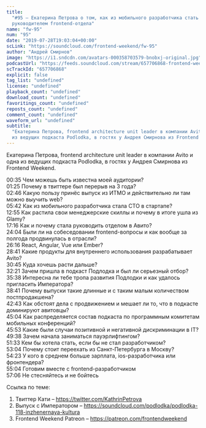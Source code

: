```yaml
---
title:
  "#95 – Екатерина Петрова о том, как из мобильного разработчика стать
  руководителем frontend-отдела"
name: "fw-95"
num: "95"
date: "2019-07-28T19:03:04+00:00"
scLink: "https://soundcloud.com/frontend-weekend/fw-95"
author: "Андрей Смирнов"
image: "https://i1.sndcdn.com/avatars-000358703579-bnobxj-original.jpg"
podcastUrl: "https://feeds.soundcloud.com/stream/657706868-frontend-weekend-fw-95.m4a"
scTrackId: "657706868"
explicit: false
tag_list: "undefined"
license: "undefined"
playback_count: "undefined"
download_count: "undefined"
favoritings_count: "undefined"
reposts_count: "undefined"
comment_count: "undefined"
waveform_url: "undefined"
subtitle:
  "Екатерина Петрова, frontend architecture unit leader в компании Avito и одна
  из ведущих подкаста Podlodka, в гостях у Андрея Смирнова из Frontend Weekend. "
---
```


Екатерина Петрова, frontend architecture unit leader в компании Avito и одна из
ведущих подкаста Podlodka, в гостях у Андрея Смирнова из Frontend Weekend.

<timecode sec="35">00:35</timecode> Чем можешь быть известна моей аудитории?
<br><timecode sec="85">01:25</timecode> Почему в твиттере был перерыв на 3 года?
<br><timecode sec="166">02:46</timecode> Какую пользу принёс выпуск из ИТМО и
действительно ли там можно выучить web? <br><timecode sec="342">05:42</timecode>
Как из мобильного разработчика стала CTO в стартапе?
<br><timecode sec="775">12:55</timecode> Как растила свои менеджерские скиллы и
почему в итоге ушла из Glamy? <br><timecode sec="1036">17:16</timecode> Как и
почему стала руководить отделом в Авито?
<br><timecode sec="1444">24:04</timecode> Были ли на собеседовании
frontend-вопросы и как вообще за полгода продвинулась в отрасли?
<br><timecode sec="1576">26:16</timecode> React, Angular, Vue или Ember?
<br><timecode sec="1721">28:41</timecode> Какие продукты для внутреннего
использования разрабатывает Avito? <br><timecode sec="1845">30:45</timecode>
Куда хочешь расти дальше? <br><timecode sec="1941">32:21</timecode> Зачем пришла
в подкаст Подлодка и был ли серьезный отбор?
<br><timecode sec="2138">35:38</timecode> Интересна ли тебе тропа развития
Подлодки и как удалось пригласить Императора?
<br><timecode sec="2321">38:41</timecode> Почему выпуски такие длинные и с таким
малым количеством постпродакшена? <br><timecode sec="2563">42:43</timecode> Как
обстоят дела с продвижением и мешает ли то, что в подкасте доминируют авитовцы?
<br><timecode sec="2704">45:04</timecode> Как распределяется состав подкаста по
программным комитетам мобильных конференций?
<br><timecode sec="2753">45:53</timecode> Какие были случаи позитивной и
негативной дискриминации в IT? <br><timecode sec="2978">49:38</timecode> Зачем
начала заниматься пауэрлифтингом? <br><timecode sec="3093">51:33</timecode> Кем
бы хотела стать, если бы не стал разработчиком?
<br><timecode sec="3184">53:04</timecode> Почему стоит переехать из
Санкт-Петербурга в Москву? <br><timecode sec="3263">54:23</timecode> У кого в
среднем больше зарплата, ios-разработчика или фронтендера?
<br><timecode sec="3304">55:04</timecode> Готовим вместе с
frontend-разработчиком <br><timecode sec="3426">57:06</timecode> Не стесняйтесь
и не бойтесь

Ссылка по теме:

1. Твиттер Кати – <https://twitter.com/KathrinPetrova>
2. Выпуск с Императором –
   <https://soundcloud.com/podlodka/podlodka-118-inzhenernaya-kultura>
3. Frontend Weekend Patreon – <https://patreon.com/frontendweekend>
